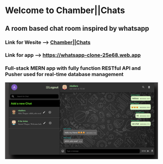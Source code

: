 # Welcome to Chamber||Chats 
## A room based chat room inspired by whatsapp
### Link for Wesite --> <a href =" https://whatsapp-clone-25e68.web.app ">Chamber||Chats<a>
### Link for app --> https://whatsapp-clone-25e68.web.app 
### Full-stack MERN app with fully function RESTful API and Pusher used for real-time database management


![](/screenshot.png)
